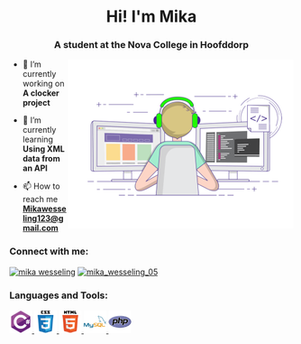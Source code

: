 <h1 align="center">Hi! I'm Mika</h1>
<h3 align="center">A student at the Nova College in Hoofddorp</h3>
<img align="right" width="400" src="https://raw.githubusercontent.com/devSouvik/devSouvik/master/gif3.gif" alt="Coding GIF">


- 🔭 I’m currently working on **A clocker project**

- 🌱 I’m currently learning **Using XML data from an API**

- 📫 How to reach me **Mikawesseling123@gmail.com**

<h3 align="left">Connect with me:</h3>
<p align="left">
<a href="https://www.linkedin.com/in/mika-wesseling-23a7a9230/" target="blank"><img align="center" src="https://raw.githubusercontent.com/rahuldkjain/github-profile-readme-generator/master/src/images/icons/Social/linked-in-alt.svg" alt="mika wesseling" height="30" width="40" /></a>
<a href="https://instagram.com/mika_wesseling_05" target="_blank"><img align="center" src="https://raw.githubusercontent.com/rahuldkjain/github-profile-readme-generator/master/src/images/icons/Social/instagram.svg" alt="mika_wesseling_05" height="30" width="40" /></a>
</p>

<h3 align="left">Languages and Tools:</h3>
<p align="left"> <a href="https://www.w3schools.com/cs/" target="_blank" rel="noreferrer"> <img src="https://raw.githubusercontent.com/devicons/devicon/master/icons/csharp/csharp-original.svg" alt="csharp" width="40" height="40"/> </a> <a href="https://www.w3schools.com/css/" target="_blank" rel="noreferrer"> <img src="https://raw.githubusercontent.com/devicons/devicon/master/icons/css3/css3-original-wordmark.svg" alt="css3" width="40" height="40"/> </a> <a href="https://www.w3.org/html/" target="_blank" rel="noreferrer"> <img src="https://raw.githubusercontent.com/devicons/devicon/master/icons/html5/html5-original-wordmark.svg" alt="html5" width="40" height="40"/> </a> <a href="https://www.mysql.com/" target="_blank" rel="noreferrer"> <img src="https://raw.githubusercontent.com/devicons/devicon/master/icons/mysql/mysql-original-wordmark.svg" alt="mysql" width="40" height="40"/> </a> <a href="https://www.php.net" target="_blank" rel="noreferrer"> <img src="https://raw.githubusercontent.com/devicons/devicon/master/icons/php/php-original.svg" alt="php" width="40" height="40"/> </a> </p>
